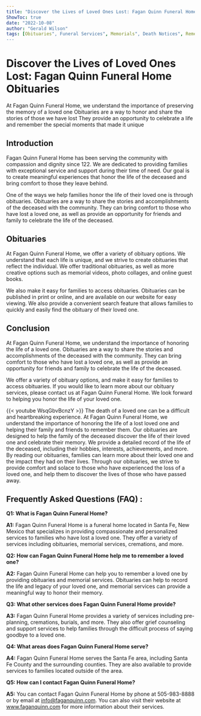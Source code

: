 ```yaml
---
title: "Discover the Lives of Loved Ones Lost: Fagan Quinn Funeral Home Obituaries"
ShowToc: true 
date: "2022-10-08"
author: "Gerald Wilson" 
tags: [Obituaries", Funeral Services", Memorials", Death Notices", Remembrances"]
---
```

# Discover the Lives of Loved Ones Lost: Fagan Quinn Funeral Home Obituaries

At Fagan Quinn Funeral Home, we understand the importance of preserving the memory of a loved one Obituaries are a way to honor and share the stories of those we have lost They provide an opportunity to celebrate a life and remember the special moments that made it unique

## Introduction

Fagan Quinn Funeral Home has been serving the community with compassion and dignity since 122. We are dedicated to providing families with exceptional service and support during their time of need. Our goal is to create meaningful experiences that honor the life of the deceased and bring comfort to those they leave behind.

One of the ways we help families honor the life of their loved one is through obituaries. Obituaries are a way to share the stories and accomplishments of the deceased with the community. They can bring comfort to those who have lost a loved one, as well as provide an opportunity for friends and family to celebrate the life of the deceased.

## Obituaries

At Fagan Quinn Funeral Home, we offer a variety of obituary options. We understand that each life is unique, and we strive to create obituaries that reflect the individual. We offer traditional obituaries, as well as more creative options such as memorial videos, photo collages, and online guest books.

We also make it easy for families to access obituaries. Obituaries can be published in print or online, and are available on our website for easy viewing. We also provide a convenient search feature that allows families to quickly and easily find the obituary of their loved one.

## Conclusion

At Fagan Quinn Funeral Home, we understand the importance of honoring the life of a loved one. Obituaries are a way to share the stories and accomplishments of the deceased with the community. They can bring comfort to those who have lost a loved one, as well as provide an opportunity for friends and family to celebrate the life of the deceased.

We offer a variety of obituary options, and make it easy for families to access obituaries. If you would like to learn more about our obituary services, please contact us at Fagan Quinn Funeral Home. We look forward to helping you honor the life of your loved one.

{{< youtube WsqGbvBcnzY >}} 
The death of a loved one can be a difficult and heartbreaking experience. At Fagan Quinn Funeral Home, we understand the importance of honoring the life of a lost loved one and helping their family and friends to remember them. Our obituaries are designed to help the family of the deceased discover the life of their loved one and celebrate their memory. We provide a detailed record of the life of the deceased, including their hobbies, interests, achievements, and more. By reading our obituaries, families can learn more about their loved one and the impact they had on their lives. Through our obituaries, we strive to provide comfort and solace to those who have experienced the loss of a loved one, and help them to discover the lives of those who have passed away.

## Frequently Asked Questions (FAQ) :
**Q1: What is Fagan Quinn Funeral Home?**

**A1:** Fagan Quinn Funeral Home is a funeral home located in Santa Fe, New Mexico that specializes in providing compassionate and personalized services to families who have lost a loved one. They offer a variety of services including obituaries, memorial services, cremations, and more.

**Q2: How can Fagan Quinn Funeral Home help me to remember a loved one?**

**A2:** Fagan Quinn Funeral Home can help you to remember a loved one by providing obituaries and memorial services. Obituaries can help to record the life and legacy of your loved one, and memorial services can provide a meaningful way to honor their memory. 

**Q3: What other services does Fagan Quinn Funeral Home provide?**

**A3:** Fagan Quinn Funeral Home provides a variety of services including pre-planning, cremations, burials, and more. They also offer grief counseling and support services to help families through the difficult process of saying goodbye to a loved one. 

**Q4: What areas does Fagan Quinn Funeral Home serve?**

**A4:** Fagan Quinn Funeral Home serves the Santa Fe area, including Santa Fe County and the surrounding counties. They are also available to provide services to families located outside of the area. 

**Q5: How can I contact Fagan Quinn Funeral Home?**

**A5:** You can contact Fagan Quinn Funeral Home by phone at 505-983-8888 or by email at info@faganquinn.com. You can also visit their website at www.faganquinn.com for more information about their services.



